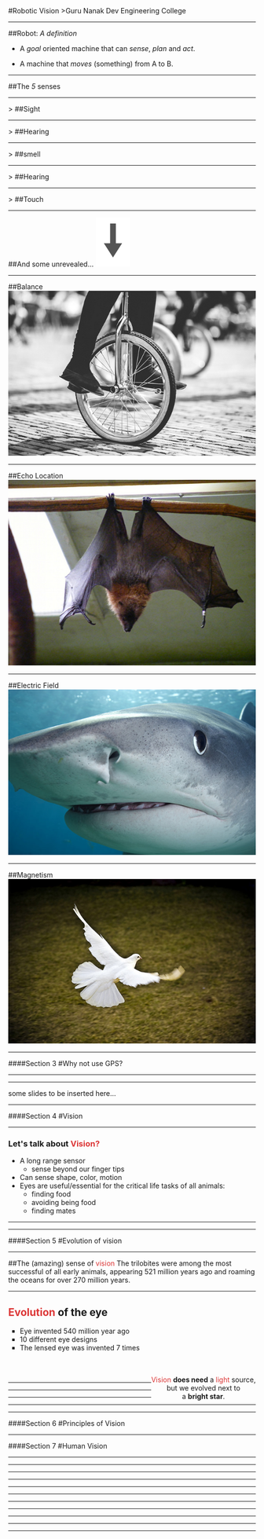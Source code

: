 <section data-background="images/first.png"></section>
#Robotic Vision
>Guru Nanak Dev Engineering College

---

##Robot: *A definition*
- A *goal* oriented machine that can *sense*, *plan* and *act*. 
<!-- .element: class="fragment" data-fragment-index="1" -->

- A machine that *moves* (something) from A to B.
<!-- .element: class="fragment" data-fragment-index="2" -->

---

##The *5* senses

---

<section data-background="images/eye.jpg"></section>
> ##Sight

---

<section data-background="images/hear.jpg"></section>
> ##Hearing

---

<section data-background="images/smell.jpg"></section>
> ##smell

---

<section data-background="images/taste.jpg"></section>
> ##Hearing

---

<section data-background="images/touch.jpg"></section>
> ##Touch

---

##And some unrevealed...
![arrow](images/arrow.png)

----

##Balance
![image](images/balance.jpg)

----

##Echo Location
![image](images/bat.jpg)

----

##Electric Field
![image](images/shark.jpg)

----

##Magnetism
![image](images/pigeon.jpg)

---

####Section 3
#Why not use GPS?

---

<section data-background="images/land-robo.jpg"></section>

---

some slides to be inserted here...

---

####Section 4
#Vision

---

<section data-background="eye.jpg" style="text-align:left">
<h3>Let's talk about <span style="color:rgb(220, 54, 54)">Vision?</span></h3>
<ul><li class="fragment">A long range sensor
<ul><li class="fragment">sense beyond our finger tips</li></ul></li>
<li class="fragment">Can sense shape, color, motion</li>
<li class="fragment">Eyes are useful/essential for the critical life tasks of all animals:<ul><li class="fragment">finding food</li>
<li class="fragment">avoiding being food</li>
<li class="fragment">finding mates</li></ul>
</li></ul>
</section>

---

<!-- vision images to be added here -->

---

####Section 5
#Evolution of vision

---

##The (amazing) sense of <span style="color:rgb(220, 54, 54)">vision</span>
The trilobites were among the most successful of all early animals, appearing 521 million years ago and roaming the oceans for over 270 million years.

---

<h2><span style="color:rgb(220, 54, 54)">Evolution</span> of the eye</h2>
<ul type="square"><li class="fragment">Eye invented 540 million year ago</li>
<li class="fragment">10 different eye designs</li>
<li class="fragment">The lensed eye was invented 7 times</li></ul>
<br /><br />
<div class="fragment"  style="float:right; text-align:center"><span style="color:rgb(220, 54, 54)">Vision</span> <b>does need</b> a <span style="color:rgb(220, 54, 54)">light</span> source,<br /> but we evolved next to<br /> a <b>bright star</b>.</div>

---

<section data-background="screenshots/6.1.png"></section>
<!-- Evolution of eye images goes here...... -->

---

<section data-background="screenshots/6.2.png"></section>

---

<section data-background="screenshots/6.3.png"></section>

---

<section data-background="screenshots/6.4.png"></section>

---

####Section 6
#Principles of Vision

---

####Section 7
#Human Vision

---

<section data-background="screenshots/7.1.png" class="fragment"></section>

---

<section data-background="screenshots/7.2.png" class="fragment"></section>

---

<section data-background="screenshots/7.3.png" class="fragment"></section>

---

<section data-background="screenshots/7.4.png" class="fragment"></section>

---

<section data-background="screenshots/7.5.png" class="fragment"></section>

---

<section data-background="screenshots/7.6.png" class="fragment"></section>

---

<section data-background="screenshots/7.7.png" class="fragment"></section>

---

<section data-background="screenshots/7.8.png" class="fragment"></section>

---

<section data-background="screenshots/7.9.png" class="fragment"></section>

---

<section data-background="screenshots/8.0.png" class="fragment"></section>

---

